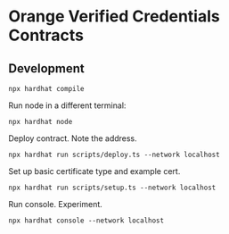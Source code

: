 # Orange Verified Credentials Contracts

## Development

```
npx hardhat compile
```

Run node in a different terminal:
```
npx hardhat node
```

Deploy contract. Note the address.
```
npx hardhat run scripts/deploy.ts --network localhost
```

Set up basic certificate type and example cert.
```
npx hardhat run scripts/setup.ts --network localhost
```

Run console. Experiment.
```
npx hardhat console --network localhost
```
